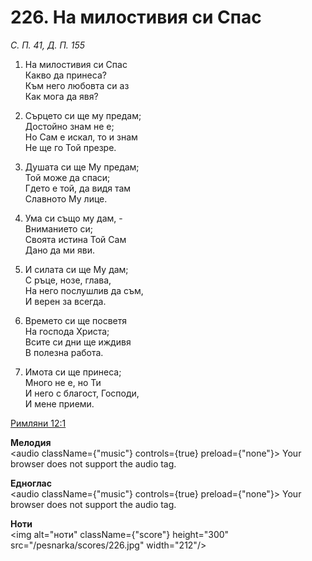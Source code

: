 # 226. На милостивия си Спас

_С. П. 41, Д. П. 155_

1. На милостивия си Спас  
Какво да принеса?  
Към него любовта си аз  
Как мога да явя?

2. Сърцето си ще му предам;  
Достойно знам не е;  
Но Сам е искал, то и знам  
Не ще го Той презре.  

3. Душата си ще Му предам;  
Той може да спаси;  
Гдето е той, да видя там  
Славното Му лице.  

4. Ума си също му дам, -  
Вниманието си;  
Своята истина Той Сам  
Дано да ми яви.  

5. И силата си ще Му дам;  
С ръце, нозе, глава,  
На него послушлив да съм,  
И верен за всегда.  

6. Времето си ще посветя  
На господа Христа;  
Всите си дни ще иждивя  
В полезна работа.  

7. Имота си ще принеса;  
Много не е, но Ти  
И него с благост, Господи,  
И мене приеми.

[Римляни 12:1](http://biblia.bg/index.php?k=52&g=12&s=1)

**Мелодия**  
<audio className={"music"} controls={true} preload={"none"}>
    <source src="/pesnarka/mp3/226.mp3" type="audio/mpeg"/>
    Your browser does not support the audio tag.
</audio>

**Едноглас**  
<audio className={"music"} controls={true} preload={"none"}>
    <source src="/pesnarka/transp/226.mp3" type="audio/mpeg"/>
    Your browser does not support the audio tag.
</audio>

**Ноти**  
<img alt="ноти" className={"score"} height="300" src="/pesnarka/scores/226.jpg" width="212"/>
